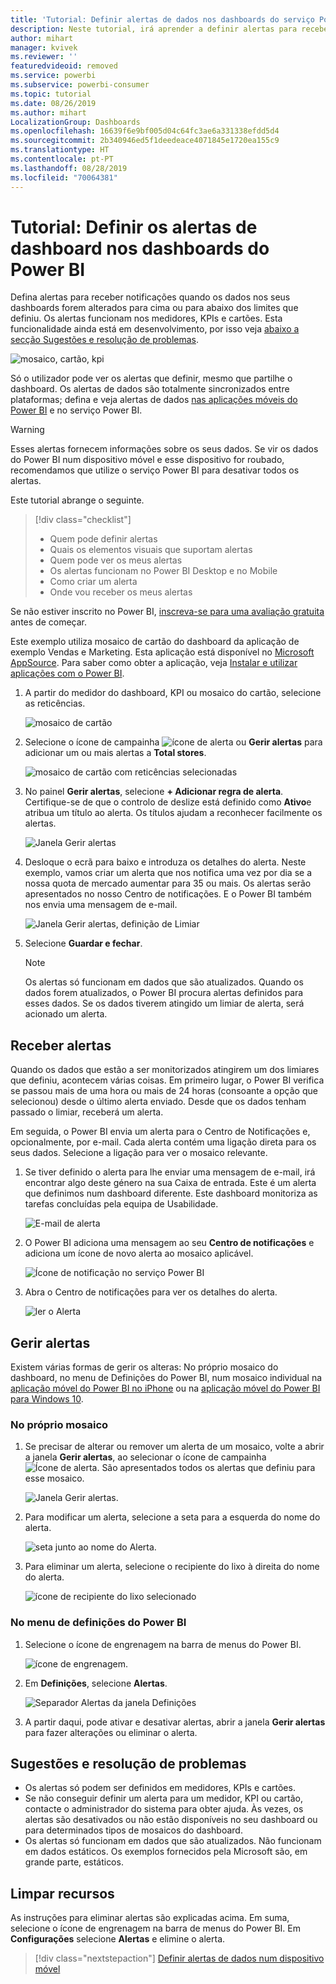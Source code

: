 ```yaml
---
title: 'Tutorial: Definir alertas de dados nos dashboards do serviço Power BI'
description: Neste tutorial, irá aprender a definir alertas para receber notificações quando os dados nos seus dashboards forem alterados para além dos limites que definiu no serviço Microsoft Power BI.
author: mihart
manager: kvivek
ms.reviewer: ''
featuredvideoid: removed
ms.service: powerbi
ms.subservice: powerbi-consumer
ms.topic: tutorial
ms.date: 08/26/2019
ms.author: mihart
LocalizationGroup: Dashboards
ms.openlocfilehash: 16639f6e9bf005d04c64fc3ae6a331338efdd5d4
ms.sourcegitcommit: 2b340946ed5f1deedeace4071845e1720ea155c9
ms.translationtype: HT
ms.contentlocale: pt-PT
ms.lasthandoff: 08/28/2019
ms.locfileid: "70064381"
---
```

# <a name="tutorial-set-dashboard-alerts-on-power-bi-dashboards"></a>Tutorial: Definir os alertas de dashboard nos dashboards do Power BI
Defina alertas para receber notificações quando os dados nos seus dashboards forem alterados para cima ou para abaixo dos limites que definiu. Os alertas funcionam nos medidores, KPIs e cartões. Esta funcionalidade ainda está em desenvolvimento, por isso veja [abaixo a secção Sugestões e resolução de problemas](#tips-and-troubleshooting).

![mosaico, cartão, kpi](media/end-user-alerts/card-gauge-kpi.png)

Só o utilizador pode ver os alertas que definir, mesmo que partilhe o dashboard. Os alertas de dados são totalmente sincronizados entre plataformas; defina e veja alertas de dados [nas aplicações móveis do Power BI](mobile/mobile-set-data-alerts-in-the-mobile-apps.md) e no serviço Power BI. 

> [!WARNING]
> Esses alertas fornecem informações sobre os seus dados. Se vir os dados do Power BI num dispositivo móvel e esse dispositivo for roubado, recomendamos que utilize o serviço Power BI para desativar todos os alertas.
> 

Este tutorial abrange o seguinte.
> [!div class="checklist"]
> * Quem pode definir alertas
> * Quais os elementos visuais que suportam alertas
> * Quem pode ver os meus alertas
> * Os alertas funcionam no Power BI Desktop e no Mobile
> * Como criar um alerta
> * Onde vou receber os meus alertas

Se não estiver inscrito no Power BI, [inscreva-se para uma avaliação gratuita](https://app.powerbi.com/signupredirect?pbi_source=web) antes de começar.

Este exemplo utiliza mosaico de cartão do dashboard da aplicação de exemplo Vendas e Marketing. Esta aplicação está disponível no [Microsoft AppSource](https://appsource.microsoft.com). Para saber como obter a aplicação, veja [Instalar e utilizar aplicações com o Power BI](end-user-app-view.md).

1. A partir do medidor do dashboard, KPI ou mosaico do cartão, selecione as reticências.
   
   ![mosaico de cartão](media/end-user-alerts/power-bi-cards.png)
2. Selecione o ícone de campainha ![ícone de alerta](media/end-user-alerts/power-bi-bell-icon.png) ou **Gerir alertas** para adicionar um ou mais alertas a **Total stores**.

   ![mosaico de cartão com reticências selecionadas](media/end-user-alerts/power-bi-ellipses.png)

   
1. No painel **Gerir alertas**, selecione **+ Adicionar regra de alerta**.  Certifique-se de que o controlo de deslize está definido como **Ativo**e atribua um título ao alerta. Os títulos ajudam a reconhecer facilmente os alertas.
   
   ![Janela Gerir alertas](media/end-user-alerts/power-bi-manage-alert.png)
4. Desloque o ecrã para baixo e introduza os detalhes do alerta.  Neste exemplo, vamos criar um alerta que nos notifica uma vez por dia se a nossa quota de mercado aumentar para 35 ou mais. Os alertas serão apresentados no nosso Centro de notificações. E o Power BI também nos envia uma mensagem de e-mail.
   
   ![Janela Gerir alertas, definição de Limiar](media/end-user-alerts/power-bi-manage-alert-details.png)
5. Selecione **Guardar e fechar**.
 
   > [!NOTE]
   > Os alertas só funcionam em dados que são atualizados. Quando os dados forem atualizados, o Power BI procura alertas definidos para esses dados. Se os dados tiverem atingido um limiar de alerta, será acionado um alerta. 
   > 

## <a name="receiving-alerts"></a>Receber alertas
Quando os dados que estão a ser monitorizados atingirem um dos limiares que definiu, acontecem várias coisas. Em primeiro lugar, o Power BI verifica se passou mais de uma hora ou mais de 24 horas (consoante a opção que selecionou) desde o último alerta enviado. Desde que os dados tenham passado o limiar, receberá um alerta.

Em seguida, o Power BI envia um alerta para o Centro de Notificações e, opcionalmente, por e-mail. Cada alerta contém uma ligação direta para os seus dados. Selecione a ligação para ver o mosaico relevante.  

1. Se tiver definido o alerta para lhe enviar uma mensagem de e-mail, irá encontrar algo deste género na sua Caixa de entrada. Este é um alerta que definimos num dashboard diferente. Este dashboard monitoriza as tarefas concluídas pela equipa de Usabilidade.
   
   ![E-mail de alerta](media/end-user-alerts/power-bi-alert-email.png)
2. O Power BI adiciona uma mensagem ao seu **Centro de notificações** e adiciona um ícone de novo alerta ao mosaico aplicável.
   
   ![Ícone de notificação no serviço Power BI](media/end-user-alerts/power-bi-task-alert.png)
3. Abra o Centro de notificações para ver os detalhes do alerta.
   
    ![ler o Alerta](media/end-user-alerts/power-bi-notification.png)
   
  

## <a name="managing-alerts"></a>Gerir alertas

Existem várias formas de gerir os alteras: No próprio mosaico do dashboard, no menu de Definições do Power BI, num mosaico individual na [aplicação móvel do Power BI no iPhone](mobile/mobile-set-data-alerts-in-the-mobile-apps.md) ou na [aplicação móvel do Power BI para Windows 10](mobile/mobile-set-data-alerts-in-the-mobile-apps.md).

### <a name="from-the-tile-itself"></a>No próprio mosaico

1. Se precisar de alterar ou remover um alerta de um mosaico, volte a abrir a janela **Gerir alertas**, ao selecionar o ícone de campainha ![Ícone de alerta](media/end-user-alerts/power-bi-bell-icon.png). São apresentados todos os alertas que definiu para esse mosaico.
   
    ![Janela Gerir alertas](media/end-user-alerts/power-bi-manage-alerts.png).
2. Para modificar um alerta, selecione a seta para a esquerda do nome do alerta.
   
    ![seta junto ao nome do Alerta](media/end-user-alerts/power-bi-modify-alert.png).
3. Para eliminar um alerta, selecione o recipiente do lixo à direita do nome do alerta.
   
      ![ícone de recipiente do lixo selecionado](media/end-user-alerts/power-bi-alert-delete.png)

### <a name="from-the-power-bi-settings-menu"></a>No menu de definições do Power BI

1. Selecione o ícone de engrenagem na barra de menus do Power BI.
   
    ![ícone de engrenagem](media/end-user-alerts/powerbi-gear-icon.png).
2. Em **Definições**, selecione **Alertas**.
   
    ![Separador Alertas da janela Definições](media/end-user-alerts/power-bi-alert-settings.png)
3. A partir daqui, pode ativar e desativar alertas, abrir a janela **Gerir alertas** para fazer alterações ou eliminar o alerta.

## <a name="tips-and-troubleshooting"></a>Sugestões e resolução de problemas 

* Os alertas só podem ser definidos em medidores, KPIs e cartões.
* Se não conseguir definir um alerta para um medidor, KPI ou cartão, contacte o administrador do sistema para obter ajuda. Às vezes, os alertas são desativados ou não estão disponíveis no seu dashboard ou para determinados tipos de mosaicos do dashboard.
* Os alertas só funcionam em dados que são atualizados. Não funcionam em dados estáticos. Os exemplos fornecidos pela Microsoft são, em grande parte, estáticos. 


## <a name="clean-up-resources"></a>Limpar recursos
As instruções para eliminar alertas são explicadas acima. Em suma, selecione o ícone de engrenagem na barra de menus do Power BI. Em **Configurações** selecione **Alertas** e elimine o alerta.

> [!div class="nextstepaction"]
> [Definir alertas de dados num dispositivo móvel](mobile/mobile-set-data-alerts-in-the-mobile-apps.md)


